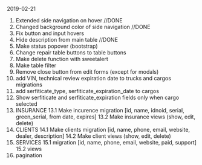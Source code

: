 2019-02-21
1. Extended side navigation on hover //DONE
2. Changed background color of side navigation //DONE
3. Fix button and input hovers
4. Hide description from main table //DONE
5. Make status popover (bootstrap)
6. Change repair table buttons to table buttons
7. Make delete function with sweetalert
8. Make table filter
9. Remove close button from edit forms (except for modals)
10. add VIN, technical review expiration date to trucks and cargos migrations
11. add serfiticate_type, serfiticate_expiration_date to cargos
12. Show serfiticate and serfiticate_expiration fields only when cargo selected
13. INSURANCE
	13.1 Make incurence migration [id, name, idnoid, serial, green_serial, from date, expires]
	13.2 Make insurance views (show, edit, delete)
14. CLIENTS
	14.1 Make clients migration [id, name, phone, email, website, dealer, description]
	14.2 Make client views (show, edit, delete)
15. SERVICES
	15.1 migration [id, name, phone, email, website, paid, support]
	15.2 views
16. pagination